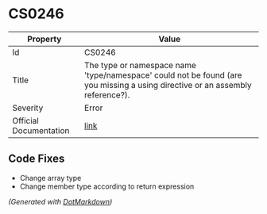 # CS0246

| Property               | Value                                                                                                                            |
| ---------------------- | -------------------------------------------------------------------------------------------------------------------------------- |
| Id                     | CS0246                                                                                                                           |
| Title                  | The type or namespace name 'type/namespace' could not be found \(are you missing a using directive or an assembly reference?\)\. |
| Severity               | Error                                                                                                                            |
| Official Documentation | [link](http://docs.microsoft.com/en-us/dotnet/csharp/language-reference/compiler-messages/cs0246)                                |

## Code Fixes

* Change array type
* Change member type according to return expression


*\(Generated with [DotMarkdown](http://github.com/JosefPihrt/DotMarkdown)\)*